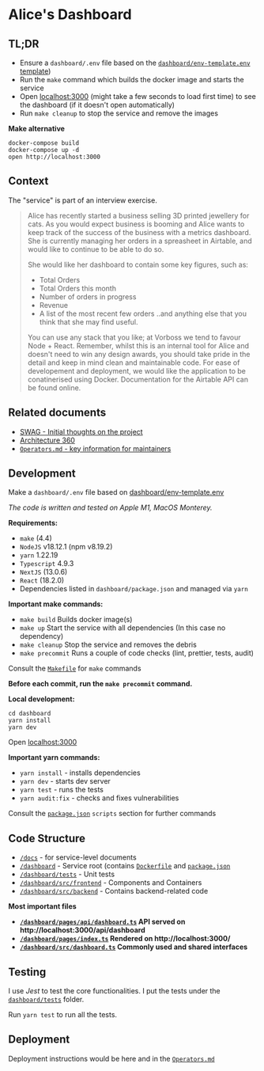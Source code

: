 # Alice's Dashboard

## TL;DR
- Ensure a `dashboard/.env` file based on the [`dashboard/env-template.env` template](dashboard/env-template.env))
- Run the `make` command which builds the docker image and starts the service
- Open [localhost:3000](localhost:3000) (might take a few seconds to load first time) to see the dashboard (if it doesn't open automatically)
- Run `make cleanup` to stop the service and remove the images

**Make alternative**

```shell
docker-compose build
docker-compose up -d
open http://localhost:3000
```

## Context

The "service" is part of an interview exercise.

> Alice has recently started a business selling 3D printed jewellery for cats.
> As you would expect business is booming and Alice wants to keep track of the success of the business with a metrics dashboard.
> She is currently managing her orders in a spreasheet in Airtable, and would like to continue to be able to do so.
>
> She would like her dashboard to contain some key figures, such as:
> - Total Orders
> - Total Orders this month
> - Number of orders in progress
> - Revenue
> - A list of the most recent few orders
> ..and anything else that you think that she may find useful.
>
> You can use any stack that you like; at Vorboss we tend to favour Node + React.
> Remember, whilst this is an internal tool for Alice and doesn't need to win any design awards,
> you should take pride in the detail and keep in mind clean and maintainable code.
> For ease of developement and deployment, we would like the application to be conatinerised using Docker.
> Documentation for the Airtable API can be found online.

## Related documents
- [SWAG - Initial thoughts on the project](docs/SWAG.md)
- [Architecture 360](docs/Architecture360.md)
- [`Operators.md` - key information for maintainers](Operators.md)

## Development

Make a `dashboard/.env` file based on [dashboard/env-template.env](dashboard/env-template.env)

_The code is written and tested on Apple M1, MacOS Monterey._

**Requirements:**

- `make` (4.4)
- `NodeJS` v18.12.1 (npm v8.19.2)
- `yarn` 1.22.19
- `Typescript` 4.9.3
- `NextJS` (13.0.6)
- `React` (18.2.0)
- Dependencies listed in `dashboard/package.json` and managed via `yarn`

**Important make commands:**

- `make build` Builds docker image(s)
- `make up` Start the service with all dependencies (In this case no dependency)
- `make cleanup` Stop the service and removes the debris
- `make precommit` Runs a couple of code checks (lint, prettier, tests, audit)

Consult the [`Makefile`](Makefile) for `make` commands

**Before each commit, run the `make precommit` command.**

**Local development:**

```shell
cd dashboard
yarn install
yarn dev
```

Open [localhost:3000](localhost:3000)

**Important yarn commands:**
- `yarn install` - installs dependencies
- `yarn dev` - starts dev server
- `yarn test` - runs the tests
- `yarn audit:fix` - checks and fixes vulnerabilities

Consult the [`package.json`](dashboard/package.json) `scripts` section for further commands

## Code Structure

- [`/docs`](/docs/) - for service-level documents
- [`/dashboard`](/dashboard/) - Service root (contains [`Dockerfile`](dashboard/Dockerfile) and [`package.json`](dashboard/package.json)
- [`/dashboard/tests`](/dashboard/tests/) - Unit tests
- [`/dashboard/src/frontend`](/dashboard/src/frontend/) - Components and Containers
- [`/dashboard/src/backend`](/dashboard/src/backend/) - Contains backend-related code

**Most important files**
- **[`/dashboard/pages/api/dashboard.ts`](dashboard/pages/api/dashboard.ts) API served on http://localhost:3000/api/dashboard**
- **[`/dashboard/pages/index.ts`](dashboard/pages/index.tsx) Rendered on http://localhost:3000/**
- **[`/dashboard/src/dashboard.ts`](dashboard/src/dashboard.ts) Commonly used and shared interfaces**

## Testing

I use _Jest_ to test the core functionalities.
I put the tests under the [`dashboard/tests`](dashboard/tests) folder.

Run `yarn test` to run all the tests.

## Deployment

Deployment instructions would be here and in the [`Operators.md`](Operators.md)

